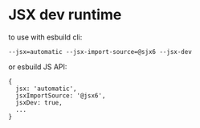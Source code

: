# JSX dev runtime

to use with esbuild cli:

`--jsx=automatic --jsx-import-source=@sjx6 --jsx-dev`

or esbuild JS API:

```
{
  jsx: 'automatic',
  jsxImportSource: '@jsx6',
  jsxDev: true,
  ...
}
```